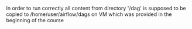 In order to run correctly all content from directory '/dag' is supposed to be copied to /home/user/airflow/dags on VM which was provided in the beginning of the course